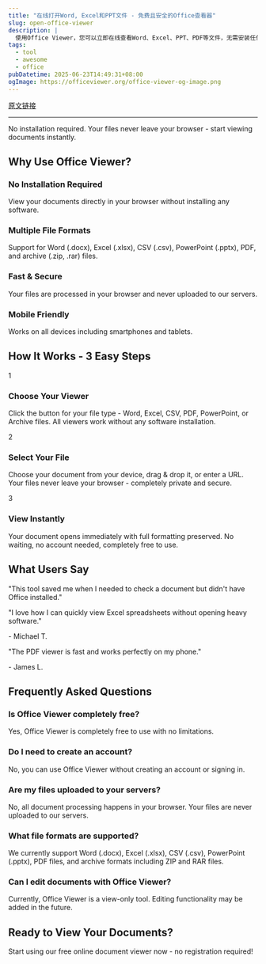 ```yaml
---
title: "在线打开Word, Excel和PPT文件 - 免费且安全的Office查看器"
slug: open-office-viewer
description: |
  使用Office Viewer，您可以立即在线查看Word、Excel、PPT、PDF等文件，无需安装任何软件。该工具保障您的隐私，操作快速、免费，支持多种文件格式。无注册要求，直接在浏览器中安全查看文档。
tags: 
  - tool
  - awesome
  - office
pubDatetime: 2025-06-23T14:49:31+08:00
ogImage: https://officeviewer.org/office-viewer-og-image.png
---
```


[原文链接](https://officeviewer.org/)

---

No installation required. Your files never leave your browser - start viewing documents instantly.

## Why Use Office Viewer?

### No Installation Required

View your documents directly in your browser without installing any software.

### Multiple File Formats

Support for Word (.docx), Excel (.xlsx), CSV (.csv), PowerPoint (.pptx), PDF, and archive (.zip, .rar) files.

### Fast & Secure

Your files are processed in your browser and never uploaded to our servers.

### Mobile Friendly

Works on all devices including smartphones and tablets.

## How It Works - 3 Easy Steps

1

### Choose Your Viewer

Click the button for your file type - Word, Excel, CSV, PDF, PowerPoint, or Archive files. All viewers work without any software installation.

2

### Select Your File

Choose your document from your device, drag & drop it, or enter a URL. Your files never leave your browser - completely private and secure.

3

### View Instantly

Your document opens immediately with full formatting preserved. No waiting, no account needed, completely free to use.

## What Users Say

"This tool saved me when I needed to check a document but didn't have Office installed."

"I love how I can quickly view Excel spreadsheets without opening heavy software."

\- Michael T.

"The PDF viewer is fast and works perfectly on my phone."

\- James L.

## Frequently Asked Questions

### Is Office Viewer completely free?

Yes, Office Viewer is completely free to use with no limitations.

### Do I need to create an account?

No, you can use Office Viewer without creating an account or signing in.

### Are my files uploaded to your servers?

No, all document processing happens in your browser. Your files are never uploaded to our servers.

### What file formats are supported?

We currently support Word (.docx), Excel (.xlsx), CSV (.csv), PowerPoint (.pptx), PDF files, and archive formats including ZIP and RAR files.

### Can I edit documents with Office Viewer?

Currently, Office Viewer is a view-only tool. Editing functionality may be added in the future.

## Ready to View Your Documents?

Start using our free online document viewer now - no registration required!


